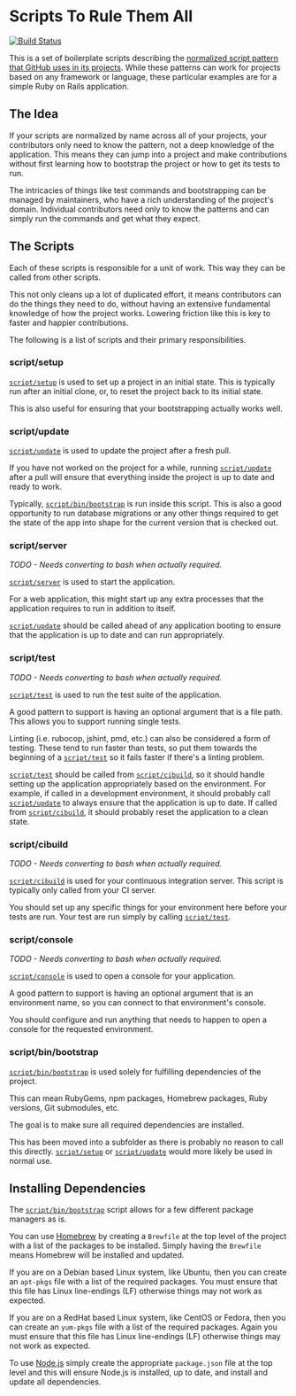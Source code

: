 # Scripts To Rule Them All

[![Build Status](https://travis-ci.org/github/peteoshea/scripts-to-rule-them-all.svg?branch=master)](https://travis-ci.org/github/peteoshea/scripts-to-rule-them-all)

This is a set of boilerplate scripts describing the [normalized script pattern
that GitHub uses in its projects](http://githubengineering.com/scripts-to-rule-them-all/). While these
patterns can work for projects based on any framework or language, these
particular examples are for a simple Ruby on Rails application.

## The Idea

If your scripts are normalized by name across all of your projects, your
contributors only need to know the pattern, not a deep knowledge of the
application. This means they can jump into a project and make contributions
without first learning how to bootstrap the project or how to get its tests to
run.

The intricacies of things like test commands and bootstrapping can be managed by
maintainers, who have a rich understanding of the project's domain. Individual
contributors need only to know the patterns and can simply run the commands and
get what they expect.

## The Scripts

Each of these scripts is responsible for a unit of work. This way they can be
called from other scripts.

This not only cleans up a lot of duplicated effort, it means contributors can do
the things they need to do, without having an extensive fundamental knowledge of
how the project works. Lowering friction like this is key to faster and happier
contributions.

The following is a list of scripts and their primary responsibilities.

### script/setup

[`script/setup`][setup] is used to set up a project in an initial state.
This is typically run after an initial clone, or, to reset the project back to
its initial state.

This is also useful for ensuring that your bootstrapping actually works well.

### script/update

[`script/update`][update] is used to update the project after a fresh pull.

If you have not worked on the project for a while, running [`script/update`][update] after
a pull will ensure that everything inside the project is up to date and ready to work.

Typically, [`script/bin/bootstrap`][bootstrap] is run inside this script. This is also a good
opportunity to run database migrations or any other things required to get the
state of the app into shape for the current version that is checked out.

### script/server

*TODO - Needs converting to bash when actually required.*

[`script/server`][server] is used to start the application.

For a web application, this might start up any extra processes that the
application requires to run in addition to itself.

[`script/update`][update] should be called ahead of any application booting to ensure that
the application is up to date and can run appropriately.

### script/test

*TODO - Needs converting to bash when actually required.*

[`script/test`][test] is used to run the test suite of the application.

A good pattern to support is having an optional argument that is a file path.
This allows you to support running single tests.

Linting (i.e. rubocop, jshint, pmd, etc.) can also be considered a form of testing.
These tend to run faster than tests, so put them towards the beginning of a [`script/test`][test]
so it fails faster if there's a linting problem.

[`script/test`][test] should be called from [`script/cibuild`][cibuild], so it should handle
setting up the application appropriately based on the environment. For example,
if called in a development environment, it should probably call [`script/update`][update]
to always ensure that the application is up to date. If called from
[`script/cibuild`][cibuild], it should probably reset the application to a clean state.


### script/cibuild

*TODO - Needs converting to bash when actually required.*

[`script/cibuild`][cibuild] is used for your continuous integration server.
This script is typically only called from your CI server.

You should set up any specific things for your environment here before your tests
are run. Your test are run simply by calling [`script/test`][test].

### script/console

*TODO - Needs converting to bash when actually required.*

[`script/console`][console] is used to open a console for your application.

A good pattern to support is having an optional argument that is an environment
name, so you can connect to that environment's console.

You should configure and run anything that needs to happen to open a console for
the requested environment.

### script/bin/bootstrap

[`script/bin/bootstrap`][bootstrap] is used solely for fulfilling dependencies of the project.

This can mean RubyGems, npm packages, Homebrew packages, Ruby versions, Git submodules, etc.

The goal is to make sure all required dependencies are installed.

This has been moved into a subfolder as there is probably no reason to call this directly.
[`script/setup`][setup] or [`script/update`][update] would more likely be used in normal use.


## Installing Dependencies

The [`script/bin/bootstrap`][bootstrap] script allows for a few different package managers as is.

You can use [Homebrew](https://brew.sh/) by creating a `Brewfile` at the top level of the project
with a list of the packages to be installed. Simply having the `Brewfile` means Homebrew will be
installed and updated.

If you are on a Debian based Linux system, like Ubuntu, then you can create an `apt-pkgs` file with
a list of the required packages. You must ensure that this file has Linux line-endings (LF)
otherwise things may not work as expected.

If you are on a RedHat based Linux system, like CentOS or Fedora, then you can create an `yum-pkgs`
file with a list of the required packages. Again you must ensure that this file has Linux
line-endings (LF) otherwise things may not work as expected.

To use [Node.js](https://nodejs.org/) simply create the appropriate `package.json` file at the top
level and this will ensure Node.js is installed, up to date, and install and update all
dependencies.

[bootstrap]: script/bin/bootstrap
[setup]: script/setup
[update]: script/update
[server]: script/server
[test]: script/test
[cibuild]: script/cibuild
[console]: script/console
